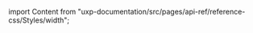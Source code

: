
import Content from "uxp-documentation/src/pages/api-ref/reference-css/Styles/width";

<Content query="product=photoshop"/>
